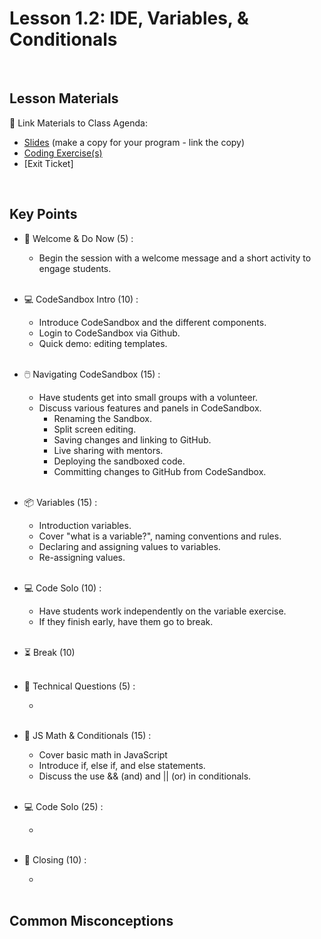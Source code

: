 # Lesson 1.2: IDE, Variables, & Conditionals

<br>

## Lesson Materials

📖 Link Materials to Class Agenda:
- [Slides](https://docs.google.com/presentation/d/1yDFpUjUmc5urA30p7OfpQuM2ErTGCgvhjEh6ppTYglE/edit?usp=sharing) (make a copy for your program - link the copy)
- [Coding Exercise(s)](https://github.com/itscodenation/flw2-u1l2-23-24-student-exercises)
- [Exit Ticket]

<br>

## Key Points

- 👋 Welcome & Do Now (5) : 
    - Begin the session with a welcome message and a short activity to engage students.<br><br>

- 💻 CodeSandbox Intro (10) : 
    - Introduce CodeSandbox and the different components.
    - Login to CodeSandbox via Github.
    - Quick demo: editing templates.<br><br>

- 🖱️ Navigating CodeSandbox (15) :
    - Have students get into small groups with a volunteer.
    - Discuss various features and panels in CodeSandbox.
        - Renaming the Sandbox.
        - Split screen editing.
        - Saving changes and linking to GitHub.
        - Live sharing with mentors.
        - Deploying the sandboxed code.
        - Committing changes to GitHub from CodeSandbox.<br><br>

- 📦 Variables (15) :
    -  Introduction variables.
    -  Cover "what is a variable?", naming conventions and rules.
    -  Declaring and assigning values to variables.
    -  Re-assigning values.<br><br>

- 💻 Code Solo (10) :
    - Have students work independently on the variable exercise.
    - If they finish early, have them go to break.<br><br>

- ⏳ Break (10) <br><br>

- 🤨 Technical Questions (5) :
    - <br><br>

- 🔢 JS Math & Conditionals (15) :
    - Cover basic math in JavaScript
    - Introduce if, else if, and else statements.
    - Discuss the use && (and) and || (or) in conditionals.<br><br>

- 💻 Code Solo (25) :
    - <br><br>

- 👋 Closing (10) :
    - <br><br>


## Common Misconceptions
